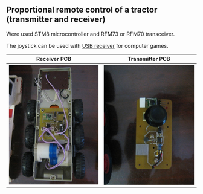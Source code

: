 ## Proportional remote control of a tractor (transmitter and receiver)

Were used STM8 microcontroller and RFM73 or RFM70 transceiver.

The joystick can be used with [USB receiver](https://github.com/kvark85/joystick1) for computer games.

| Receiver PCB | Transmitter PCB |
|--------------|-----------------|
|<img src="https://github.com/kvark85/RC_tractor/raw/master/Foto/IMG_8858.JPG" width="250" >|<img src="https://github.com/kvark85/RC_tractor/raw/master/Foto/IMG_8859.JPG" width="250"> | 
